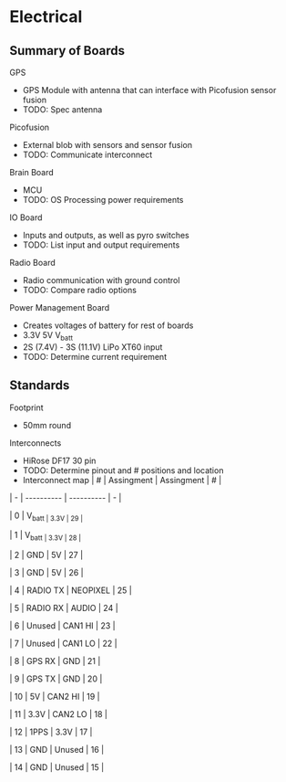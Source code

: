 # Electrical
## Summary of Boards
GPS
- GPS Module with antenna that can interface with Picofusion sensor fusion
- TODO: Spec antenna

Picofusion
- External blob with sensors and sensor fusion
- TODO: Communicate interconnect

Brain Board
- MCU
- TODO: OS Processing power requirements

IO Board
- Inputs and outputs, as well as pyro switches
- TODO: List input and output requirements

Radio Board
- Radio communication with ground control
- TODO: Compare radio options

Power Management Board
- Creates voltages of battery for rest of boards
- 3.3V 5V V<sub>batt</sub>
- 2S (7.4V) - 3S (11.1V) LiPo XT60 input
- TODO: Determine current requirement

## Standards
Footprint
- 50mm round

Interconnects
- HiRose DF17 30 pin
- TODO: Determine pinout and # positions and location
- Interconnect map
| # | Assingment | Assingment | # |

| - | ---------- | ---------- | - |

| 0 | V<sub>batt</batt> | 3.3V | 29 |

| 1 | V<sub>batt</batt> | 3.3V | 28 |

| 2 | GND | 5V | 27 |

| 3 | GND | 5V | 26 |

| 4 | RADIO TX | NEOPIXEL | 25 |

| 5 | RADIO RX | AUDIO | 24 |

| 6 | Unused | CAN1 HI | 23 |

| 7 | Unused | CAN1 LO | 22 |

| 8 | GPS RX | GND | 21 |

| 9 | GPS TX | GND | 20 |

| 10 | 5V | CAN2 HI | 19 |

| 11 | 3.3V | CAN2 LO | 18 |

| 12 | 1PPS | 3.3V | 17 |

| 13 | GND | Unused | 16 |

| 14 | GND | Unused | 15 |
